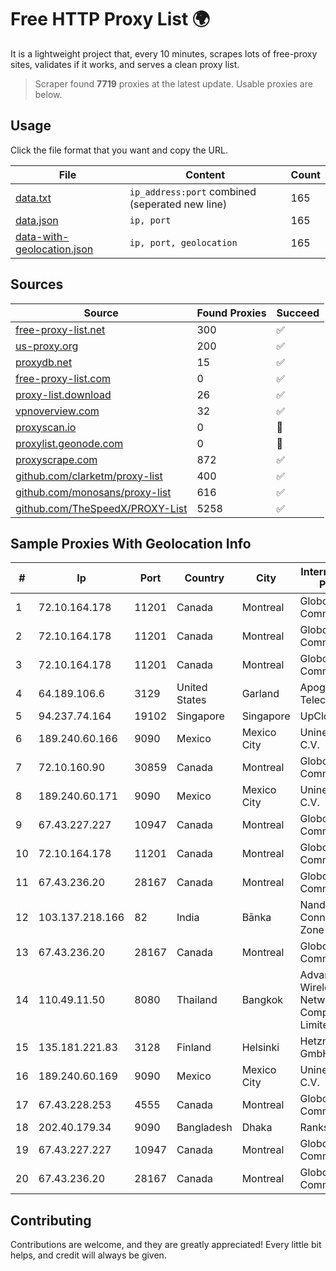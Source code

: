 
# Free HTTP Proxy List 🌍

It is a lightweight project that, every 10 minutes, scrapes lots of free-proxy sites, validates if it works, and serves a clean proxy list.


> Scraper found **7719** proxies at the latest update. Usable proxies are below.

## Usage

Click the file format that you want and copy the URL.


|File|Content|Count|
|----|-------|-----|
|[data.txt](https://raw.githubusercontent.com/themiralay/Proxy-List-World/master/data.txt)|`ip_address:port` combined (seperated new line)|165|
|[data.json](https://raw.githubusercontent.com/themiralay/Proxy-List-World/master/data.json)|`ip, port`|165|
|[data-with-geolocation.json](https://raw.githubusercontent.com/themiralay/Proxy-List-World/master/data-with-geolocation.json)|`ip, port, geolocation`|165|

## Sources

|Source|Found Proxies|Succeed|
|------|-------------|-------|
|[free-proxy-list.net](https://free-proxy-list.net)|300|✅|
|[us-proxy.org](https://www.us-proxy.org)|200|✅|
|[proxydb.net](http://proxydb.net)|15|✅|
|[free-proxy-list.com](https://free-proxy-list.com/?page=&port=&type%5B%5D=http&type%5B%5D=https&up_time=0&search=Search)|0|✅|
|[proxy-list.download](https://www.proxy-list.download/HTTP)|26|✅|
|[vpnoverview.com](https://vpnoverview.com/privacy/anonymous-browsing/free-proxy-servers)|32|✅|
|[proxyscan.io](https://www.proxyscan.io)|0|🚫|
|[proxylist.geonode.com](https://proxylist.geonode.com/api/proxy-list?limit=300&page=1&sort_by=lastChecked&sort_type=desc&protocols=http,https)|0|🚫|
|[proxyscrape.com](https://api.proxyscrape.com/v2/?request=displayproxies&protocol=http&timeout=10000&country=all&ssl=all&anonymity=all)|872|✅|
|[github.com/clarketm/proxy-list](https://raw.githubusercontent.com/clarketm/proxy-list/master/proxy-list-raw.txt)|400|✅|
|[github.com/monosans/proxy-list](https://raw.githubusercontent.com/monosans/proxy-list/main/proxies/http.txt)|616|✅|
|[github.com/TheSpeedX/PROXY-List](https://raw.githubusercontent.com/TheSpeedX/PROXY-List/master/http.txt)|5258|✅|


## Sample Proxies With Geolocation Info

|#|Ip|Port|Country|City|Internet Service Provider|
|-|--|----|-------|----|-------------------------|
|1|72.10.164.178|11201|Canada|Montreal|GloboTech Communications|
|2|72.10.164.178|11201|Canada|Montreal|GloboTech Communications|
|3|72.10.164.178|11201|Canada|Montreal|GloboTech Communications|
|4|64.189.106.6|3129|United States|Garland|Apogee Telecom Inc.|
|5|94.237.74.164|19102|Singapore|Singapore|UpCloud Ltd|
|6|189.240.60.166|9090|Mexico|Mexico City|Uninet S.A. de C.V.|
|7|72.10.160.90|30859|Canada|Montreal|GloboTech Communications|
|8|189.240.60.171|9090|Mexico|Mexico City|Uninet S.A. de C.V.|
|9|67.43.227.227|10947|Canada|Montreal|GloboTech Communications|
|10|72.10.164.178|11201|Canada|Montreal|GloboTech Communications|
|11|67.43.236.20|28167|Canada|Montreal|GloboTech Communications|
|12|103.137.218.166|82|India|Bānka|Nandbalaji Connecting Zone Pvt. Ltd|
|13|67.43.236.20|28167|Canada|Montreal|GloboTech Communications|
|14|110.49.11.50|8080|Thailand|Bangkok|Advanced Wireless Network Company Limited|
|15|135.181.221.83|3128|Finland|Helsinki|Hetzner Online GmbH|
|16|189.240.60.169|9090|Mexico|Mexico City|Uninet S.A. de C.V.|
|17|67.43.228.253|4555|Canada|Montreal|GloboTech Communications|
|18|202.40.179.34|9090|Bangladesh|Dhaka|Ranks ITT|
|19|67.43.227.227|10947|Canada|Montreal|GloboTech Communications|
|20|67.43.236.20|28167|Canada|Montreal|GloboTech Communications|



## Contributing

Contributions are welcome, and they are greatly appreciated! Every
little bit helps, and credit will always be given.

